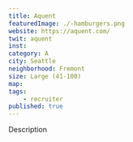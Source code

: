 ```yaml
---
title: Aquent
featuredImage: ./-hamburgers.png
website: https://aquent.com/
twit: aquent
inst: 
category: A
city: Seattle
neighborhood: Fremont
size: Large (41-100)
map: 
tags:
    - recruiter
published: true
---
```


Description
